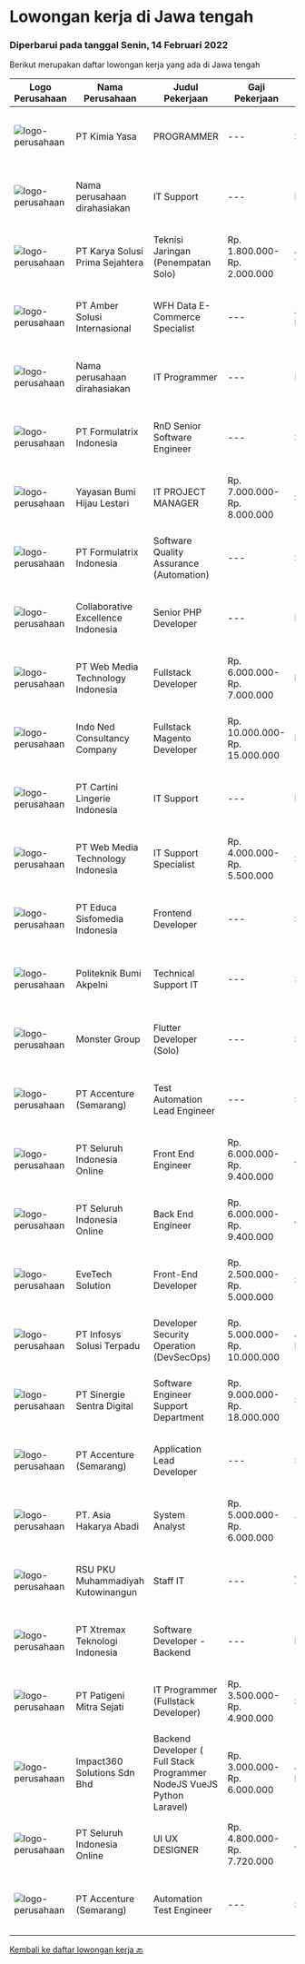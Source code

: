 
  # Lowongan kerja di Jawa tengah

  ### Diperbarui pada tanggal Senin, 14 Februari 2022

  Berikut merupakan daftar lowongan kerja yang ada di Jawa tengah

  |Logo Perusahaan | Nama Perusahaan | Judul Pekerjaan | Gaji Pekerjaan | Lokasi | Deskripsi | Tanggal diunggah | Pranala |
  | -------------- | --------------- | --------------- | --------- | --------- | -------------- | ------- | ----------- |
  |![logo-perusahaan](https://us.123rf.com/450wm/pavelstasevich/pavelstasevich1811/pavelstasevich181101027/112815900-stock-vector-no-image-available-icon-flat-vector.jpg?ver=6)|PT Kimia Yasa|PROGRAMMER|---|Surabaya|Deskripsi Pekerjaan :Melakukan pembuatan program untuk menunjang operasional perusahaan sesuai dengan target yang sudah ditetapkan.Kualifikasi yang...|Jumat, 11 Februari 2022|https://www.jobstreet.co.id/id/job/programmer-3787725?token=0~81852bf2-7c98-4f6a-aaf7-7fefaba4caea&sectionRank=1&jobId=jobstreet-id-job-3787725|
|![logo-perusahaan](https://us.123rf.com/450wm/pavelstasevich/pavelstasevich1811/pavelstasevich181101027/112815900-stock-vector-no-image-available-icon-flat-vector.jpg?ver=6)|Nama perusahaan dirahasiakan|IT Support|---|Badung|REQUIREMENTS : Age less thank 28 years old At least Diploma and/or Bachelor Degree of Information Technology Having same field experience at least 3...|Minggu, 13 Februari 2022|https://www.jobstreet.co.id/id/job/it-support-3789098?token=0~81852bf2-7c98-4f6a-aaf7-7fefaba4caea&sectionRank=2&jobId=jobstreet-id-job-3789098|
|![logo-perusahaan](https://image-service-cdn.seek.com.au/bb0f2c313297f2db3d497466b95d7da85644edc0/ee4dce1061f3f616224767ad58cb2fc751b8d2dc)|PT Karya Solusi Prima Sejahtera|Teknisi Jaringan (Penempatan Solo)|Rp. 1.800.000-Rp. 2.000.000|Jawa Tengah|Pendidikan minimal SMK Teknik Komputer &amp; Jaringan Usia Maksimal 30 tahun Lulusan D3 Teknik Telekomunikasi/ S1 Teknik Informatika Lulusan SMK...|Minggu, 13 Februari 2022|https://www.jobstreet.co.id/id/job/teknisi-jaringan-penempatan-solo-3779624?token=0~81852bf2-7c98-4f6a-aaf7-7fefaba4caea&sectionRank=3&jobId=jobstreet-id-job-3779624|
|![logo-perusahaan](https://us.123rf.com/450wm/pavelstasevich/pavelstasevich1811/pavelstasevich181101027/112815900-stock-vector-no-image-available-icon-flat-vector.jpg?ver=6)|PT Amber Solusi Internasional|WFH Data E-Commerce Specialist|---|Jakarta Raya|If you are interested to apply, please fill in this form: https://forms.gle/8jHjghLSe7pJSzS76We are running a fast track selection process, if you get...|Senin, 14 Februari 2022|https://www.jobstreet.co.id/id/job/wfh-data-e-commerce-specialist-3789143?token=0~81852bf2-7c98-4f6a-aaf7-7fefaba4caea&sectionRank=4&jobId=jobstreet-id-job-3789143|
|![logo-perusahaan](https://us.123rf.com/450wm/pavelstasevich/pavelstasevich1811/pavelstasevich181101027/112815900-stock-vector-no-image-available-icon-flat-vector.jpg?ver=6)|Nama perusahaan dirahasiakan|IT Programmer|---|Bali|Pendidikan minimal S1 segala jurusan Minimal memiliki 2 tahun pengalaman kerja di bidang yang sama Memiliki pengetahuan mengenai PHP dan bahasa...|Jumat, 11 Februari 2022|https://www.jobstreet.co.id/id/job/it-programmer-3776288?token=0~81852bf2-7c98-4f6a-aaf7-7fefaba4caea&sectionRank=5&jobId=jobstreet-id-job-3776288|
|![logo-perusahaan](https://image-service-cdn.seek.com.au/3fe11e0a9e6ce117e7b36170e1750cf68c13eaba/ee4dce1061f3f616224767ad58cb2fc751b8d2dc)|PT Formulatrix Indonesia|RnD Senior Software Engineer|---|Salatiga|Job Responsibilities: Design, develop, and improve robotic systems software from the ground up. Use your R&amp;D skills to create prototypes which...|Sabtu, 12 Februari 2022|https://www.jobstreet.co.id/id/job/rnd-senior-software-engineer-3772935?token=0~81852bf2-7c98-4f6a-aaf7-7fefaba4caea&sectionRank=6&jobId=jobstreet-id-job-3772935|
|![logo-perusahaan](https://image-service-cdn.seek.com.au/f6a80fac749c53e9f6544f4fef51c3ef1b5731f2/ee4dce1061f3f616224767ad58cb2fc751b8d2dc)|Yayasan Bumi Hijau Lestari|IT PROJECT MANAGER|Rp. 7.000.000-Rp. 8.000.000|Semarang|Project Manager - Application Development Tree4Trees has an immediate opening for an experienced Manager of Application Development Projects at our...|Jumat, 11 Februari 2022|https://www.jobstreet.co.id/id/job/it-project-manager-3776873?token=0~81852bf2-7c98-4f6a-aaf7-7fefaba4caea&sectionRank=7&jobId=jobstreet-id-job-3776873|
|![logo-perusahaan](https://image-service-cdn.seek.com.au/3fe11e0a9e6ce117e7b36170e1750cf68c13eaba/ee4dce1061f3f616224767ad58cb2fc751b8d2dc)|PT Formulatrix Indonesia|Software Quality Assurance (Automation)|---|Salatiga|Job Description: Writing, designing, and executing automated tests by creating scripts that run testing functions automatically. Maximizing test...|Sabtu, 12 Februari 2022|https://www.jobstreet.co.id/id/job/software-quality-assurance-automation-3777515?token=0~81852bf2-7c98-4f6a-aaf7-7fefaba4caea&sectionRank=8&jobId=jobstreet-id-job-3777515|
|![logo-perusahaan](https://image-service-cdn.seek.com.au/7145b1ba6bc0dbd678e2bf86d776dd2b1b9b81f6/ee4dce1061f3f616224767ad58cb2fc751b8d2dc)|Collaborative Excellence Indonesia|Senior PHP Developer|---|Bali|Responsibilities: Work with Business/Product Owners/product development team/Project Manager to design, develop, maintain and enhance web-based &amp;...|Minggu, 13 Februari 2022|https://www.jobstreet.co.id/id/job/senior-php-developer-3773968?token=0~81852bf2-7c98-4f6a-aaf7-7fefaba4caea&sectionRank=9&jobId=jobstreet-id-job-3773968|
|![logo-perusahaan](https://image-service-cdn.seek.com.au/fe6569d61098f35222743f282f496686f78aefd7/ee4dce1061f3f616224767ad58cb2fc751b8d2dc)|PT Web Media Technology Indonesia|Fullstack Developer|Rp. 6.000.000-Rp. 7.000.000|Bali|We are Niagahoster, a tech company based in Yogyakarta that provides web-hosting services. To make Niagahoster web and products are packed with...|Kamis, 10 Februari 2022|https://www.jobstreet.co.id/id/job/fullstack-developer-3786309?token=0~81852bf2-7c98-4f6a-aaf7-7fefaba4caea&sectionRank=10&jobId=jobstreet-id-job-3786309|
|![logo-perusahaan](https://image-service-cdn.seek.com.au/0a642188b6f444564b4e7d0e61cdd79a37cdf0fa/ee4dce1061f3f616224767ad58cb2fc751b8d2dc)|Indo Ned Consultancy Company|Fullstack Magento Developer|Rp. 10.000.000-Rp. 15.000.000|Bali|Note: This job is not at IndoNed. You will be working for a Dutch company called U Digital (U B.V.) in Indonesia. U Digital is responsible for the...|Sabtu, 12 Februari 2022|https://www.jobstreet.co.id/id/job/fullstack-magento-developer-3779005?token=0~81852bf2-7c98-4f6a-aaf7-7fefaba4caea&sectionRank=11&jobId=jobstreet-id-job-3779005|
|![logo-perusahaan](https://image-service-cdn.seek.com.au/d59ff35fb9f5f1eb32f2a69407a4f7d4d86902a7/ee4dce1061f3f616224767ad58cb2fc751b8d2dc)|PT Cartini Lingerie Indonesia|IT Support|---|Klaten|Role Purpose:Within the guidance of the Group’s IT policy, deliver IT technical support by maintaining the Plant’s system and infrastructure,...|Senin, 07 Februari 2022|https://www.jobstreet.co.id/id/job/it-support-3781528?token=0~81852bf2-7c98-4f6a-aaf7-7fefaba4caea&sectionRank=12&jobId=jobstreet-id-job-3781528|
|![logo-perusahaan](https://image-service-cdn.seek.com.au/fe6569d61098f35222743f282f496686f78aefd7/ee4dce1061f3f616224767ad58cb2fc751b8d2dc)|PT Web Media Technology Indonesia|IT Support Specialist|Rp. 4.000.000-Rp. 5.500.000|Surakarta|IT Support is responsible for the installation and maintenance of IT hardware and software and makes sure it's usable for all employees in the office....|Senin, 07 Februari 2022|https://www.jobstreet.co.id/id/job/it-support-specialist-3781589?token=0~81852bf2-7c98-4f6a-aaf7-7fefaba4caea&sectionRank=13&jobId=jobstreet-id-job-3781589|
|![logo-perusahaan](https://image-service-cdn.seek.com.au/9e459e4a3ea31c4bf03c13598af4814e9f9938ed/ee4dce1061f3f616224767ad58cb2fc751b8d2dc)|PT Educa Sisfomedia Indonesia|Frontend Developer|---|Salatiga|Tugas dan Tanggung Jawab Merancang dan mengembangkan antarmuka website  Mengimplementasi logika dan olah data di sisi frontend Menguji tampilan...|Jumat, 11 Februari 2022|https://www.jobstreet.co.id/id/job/frontend-developer-3787831?token=0~81852bf2-7c98-4f6a-aaf7-7fefaba4caea&sectionRank=14&jobId=jobstreet-id-job-3787831|
|![logo-perusahaan](https://image-service-cdn.seek.com.au/91c8582307bce40b2d9bb120b64fcfd41b8bff1f/ee4dce1061f3f616224767ad58cb2fc751b8d2dc)|Politeknik Bumi Akpelni|Technical Support IT|---|Semarang|Syarat Pekerjaan : Usia maksimal 30 tahun Ijasah SMK / D3 ( Jurusan Komputer / Informatika ) Menguasai Jaringan &amp; Hardware ( *Wajib ) Menguasai...|Jumat, 11 Februari 2022|https://www.jobstreet.co.id/id/job/technical-support-it-3788121?token=0~81852bf2-7c98-4f6a-aaf7-7fefaba4caea&sectionRank=15&jobId=jobstreet-id-job-3788121|
|![logo-perusahaan](https://image-service-cdn.seek.com.au/fde7c35858fa549271ce89711d09acc66907aecf/ee4dce1061f3f616224767ad58cb2fc751b8d2dc)|Monster Group|Flutter Developer (Solo)|---|Surakarta|Design and build apps written in Dart (Flutter)  Excited with clean code and design pattern Ensure the performance, quality and responsiveness of the...|Sabtu, 12 Februari 2022|https://www.jobstreet.co.id/id/job/flutter-developer-solo-3773855?token=0~81852bf2-7c98-4f6a-aaf7-7fefaba4caea&sectionRank=16&jobId=jobstreet-id-job-3773855|
|![logo-perusahaan](https://image-service-cdn.seek.com.au/1c2e28fa09a87d89b9dac6106fdc6fa435c484bb/ee4dce1061f3f616224767ad58cb2fc751b8d2dc)|PT Accenture (Semarang)|Test Automation Lead Engineer|---|Semarang|About Accenture: Accenture is a leading global professional services company, providing a broad range of services in strategy and consulting,...|Jumat, 11 Februari 2022|https://www.jobstreet.co.id/id/job/test-automation-lead-engineer-3772505?token=0~81852bf2-7c98-4f6a-aaf7-7fefaba4caea&sectionRank=17&jobId=jobstreet-id-job-3772505|
|![logo-perusahaan](https://image-service-cdn.seek.com.au/c768f0670f8f8212da7de609b6af9d0b2e5134cc/ee4dce1061f3f616224767ad58cb2fc751b8d2dc)|PT Seluruh Indonesia Online|Front End Engineer|Rp. 6.000.000-Rp. 9.400.000|Aceh|Front End Engineer1. Memiliki pengalaman dengan bahasa pemrograman atau framework Front End, terutama React.js 2. Memiliki keahilan dalam membangun...|Rabu, 09 Februari 2022|https://www.jobstreet.co.id/id/job/front-end-engineer-3784331?token=0~81852bf2-7c98-4f6a-aaf7-7fefaba4caea&sectionRank=18&jobId=jobstreet-id-job-3784331|
|![logo-perusahaan](https://image-service-cdn.seek.com.au/c768f0670f8f8212da7de609b6af9d0b2e5134cc/ee4dce1061f3f616224767ad58cb2fc751b8d2dc)|PT Seluruh Indonesia Online|Back End Engineer|Rp. 6.000.000-Rp. 9.400.000|Aceh|Back End Engineer1. Memiliki pengalaman dalam membangun RESTful APIs2. Menguasai bahasa pemrograman seperti PHP, terutama Framework Laravel3. Familiar...|Rabu, 09 Februari 2022|https://www.jobstreet.co.id/id/job/back-end-engineer-3784329?token=0~81852bf2-7c98-4f6a-aaf7-7fefaba4caea&sectionRank=19&jobId=jobstreet-id-job-3784329|
|![logo-perusahaan](https://image-service-cdn.seek.com.au/7e97fee6dd5b7d8ed32ff93460252338144d84a4/ee4dce1061f3f616224767ad58cb2fc751b8d2dc)|EveTech Solution|Front-End Developer|Rp. 2.500.000-Rp. 5.000.000|Surakarta|EveTech Solution adalah perusahaan software untuk sistem aplikasi, website, ERP, dan kebutuhan teknologi lainnya yang membuat bisnis/perusahaan...|Sabtu, 12 Februari 2022|https://www.jobstreet.co.id/id/job/front-end-developer-3788806?token=0~81852bf2-7c98-4f6a-aaf7-7fefaba4caea&sectionRank=20&jobId=jobstreet-id-job-3788806|
|![logo-perusahaan](https://image-service-cdn.seek.com.au/82d403a01c9fe504042ec15fa2581f27695b6446/ee4dce1061f3f616224767ad58cb2fc751b8d2dc)|PT Infosys Solusi Terpadu|Developer Security Operation (DevSecOps)|Rp. 5.000.000-Rp. 10.000.000|Jakarta Pusat|1.      Protect All Aspects of Your Source Code2.      Comprehensive Protection in...|Jumat, 11 Februari 2022|https://www.jobstreet.co.id/id/job/developer-security-operation-devsecops-3776457?token=0~81852bf2-7c98-4f6a-aaf7-7fefaba4caea&sectionRank=21&jobId=jobstreet-id-job-3776457|
|![logo-perusahaan](https://image-service-cdn.seek.com.au/bd98c12e20bf96961412c1d1500df43d061c59fe/ee4dce1061f3f616224767ad58cb2fc751b8d2dc)|PT Sinergie Sentra Digital|Software Engineer Support Department|Rp. 9.000.000-Rp. 18.000.000|Semarang|Port Cities International is searching for highly skilled Software Engineers of various levels ( Junior, Mid-level, Senior) to join their Support...|Kamis, 10 Februari 2022|https://www.jobstreet.co.id/id/job/software-engineer-support-department-3770173?token=0~81852bf2-7c98-4f6a-aaf7-7fefaba4caea&sectionRank=22&jobId=jobstreet-id-job-3770173|
|![logo-perusahaan](https://image-service-cdn.seek.com.au/1c2e28fa09a87d89b9dac6106fdc6fa435c484bb/ee4dce1061f3f616224767ad58cb2fc751b8d2dc)|PT Accenture (Semarang)|Application Lead Developer|---|Semarang|Accenture is a leading global professional services company, providing a broad range of services in strategy and consulting, interactive, technology,...|Jumat, 11 Februari 2022|https://www.jobstreet.co.id/id/job/application-lead-developer-3772456?token=0~81852bf2-7c98-4f6a-aaf7-7fefaba4caea&sectionRank=23&jobId=jobstreet-id-job-3772456|
|![logo-perusahaan](https://image-service-cdn.seek.com.au/7381bc71b69d453c25c85bfc7ae65d681f88a80b/ee4dce1061f3f616224767ad58cb2fc751b8d2dc)|PT. Asia Hakarya Abadi|System Analyst|Rp. 5.000.000-Rp. 6.000.000|Tegal|Kualifikasi : Lk" Usia max 30th Min S1 Teknik Informatika / Sistem Informasi Memiliki pengalaman min 1th dibidang IT Development  Memahami basic Query...|Senin, 07 Februari 2022|https://www.jobstreet.co.id/id/job/system-analyst-3773665?token=0~81852bf2-7c98-4f6a-aaf7-7fefaba4caea&sectionRank=24&jobId=jobstreet-id-job-3773665|
|![logo-perusahaan](https://image-service-cdn.seek.com.au/97bafb50f85fbefcc421015d938efe919ec27072/ee4dce1061f3f616224767ad58cb2fc751b8d2dc)|RSU PKU Muhammadiyah Kutowinangun|Staff IT|---|Jawa Tengah|Kualifikasi : Pendidikan D3/S1 IT Menguasai Networking Menguasai Database SQL server, MySQL, Design Grafis dan Videografi Berpengalaman SIMRS...|Selasa, 08 Februari 2022|https://www.jobstreet.co.id/id/job/staff-it-3783331?token=0~81852bf2-7c98-4f6a-aaf7-7fefaba4caea&sectionRank=25&jobId=jobstreet-id-job-3783331|
|![logo-perusahaan](https://image-service-cdn.seek.com.au/ce74a79d8ea261e54cdae65dc8035221535675cf/ee4dce1061f3f616224767ad58cb2fc751b8d2dc)|PT Xtremax Teknologi Indonesia|Software Developer - Backend|---|Bandung|Job Description As a Software Developer, specifically backend, you will be introduced to ASP.NET development platforms and will be actively involved...|Rabu, 09 Februari 2022|https://www.jobstreet.co.id/id/job/software-developer-backend-3767944?token=0~81852bf2-7c98-4f6a-aaf7-7fefaba4caea&sectionRank=26&jobId=jobstreet-id-job-3767944|
|![logo-perusahaan](https://image-service-cdn.seek.com.au/b88a1dc7cf6200d9efc258dbd7232e9c2e59cbeb/ee4dce1061f3f616224767ad58cb2fc751b8d2dc)|PT Patigeni Mitra Sejati|IT Programmer (Fullstack Developer)|Rp. 3.500.000-Rp. 4.900.000|Semarang|Kualifikasi: Pendidikan D3/S1 Teknik Informatika/Sistem Informasi/Desain Komunikasi Visual, terbuka untuk lulusan SMK Ilmu Komputer/Multimedia. Usia...|Selasa, 08 Februari 2022|https://www.jobstreet.co.id/id/job/it-programmer-fullstack-developer-3766092?token=0~81852bf2-7c98-4f6a-aaf7-7fefaba4caea&sectionRank=27&jobId=jobstreet-id-job-3766092|
|![logo-perusahaan](https://image-service-cdn.seek.com.au/06b729438205195a03d4bcec08ce1ddd5d9c1576/ee4dce1061f3f616224767ad58cb2fc751b8d2dc)|Impact360 Solutions Sdn Bhd|Backend Developer ( Full Stack Programmer NodeJS VueJS Python Laravel)|Rp. 3.000.000-Rp. 6.000.000|Jakarta Raya|We are a game company hiring backend and full stack programmers from all parts of Indonesia (remote work). If you have real experience buildinga)...|Sabtu, 12 Februari 2022|https://www.jobstreet.co.id/id/job/backend-developer-full-stack-programmer-nodejs-vuejs-python-laravel-4814832/origin/my?token=0~81852bf2-7c98-4f6a-aaf7-7fefaba4caea&sectionRank=28&jobId=jobstreet-my-job-4814832|
|![logo-perusahaan](https://image-service-cdn.seek.com.au/c768f0670f8f8212da7de609b6af9d0b2e5134cc/ee4dce1061f3f616224767ad58cb2fc751b8d2dc)|PT Seluruh Indonesia Online|UI UX DESIGNER|Rp. 4.800.000-Rp. 7.720.000|Aceh|# Memiliki pengalaman di atas# Penempatan di kota Medan# Interview di lakukan secara Online dan Offline# Harus melewati tahapan seleksi sesuai sop...|Selasa, 08 Februari 2022|https://www.jobstreet.co.id/id/job/ui-ux-designer-3782793?token=0~81852bf2-7c98-4f6a-aaf7-7fefaba4caea&sectionRank=29&jobId=jobstreet-id-job-3782793|
|![logo-perusahaan](https://image-service-cdn.seek.com.au/1c2e28fa09a87d89b9dac6106fdc6fa435c484bb/ee4dce1061f3f616224767ad58cb2fc751b8d2dc)|PT Accenture (Semarang)|Automation Test Engineer|---|Semarang|Job Description:Test Automation Engineer will provide deep expertise in planning, constructing, and executing test scripts. Should also demonstrate...|Rabu, 09 Februari 2022|https://www.jobstreet.co.id/id/job/automation-test-engineer-3785213?token=0~81852bf2-7c98-4f6a-aaf7-7fefaba4caea&sectionRank=30&jobId=jobstreet-id-job-3785213|


  [Kembali ke daftar lowongan kerja 🔙](../README.md#daftar-lowongan-kerja)
  
